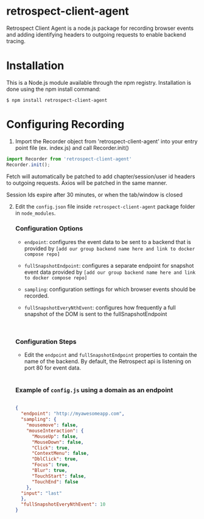 # retrospect-client-agent

Retrospect Client Agent is a node.js package for recording browser events and adding identifying headers to outgoing requests to enable backend tracing.

# Installation

This is a Node.js module available through the npm registry. Installation is done using the npm install command:

```
$ npm install retrospect-client-agent
```

# Configuring Recording

1. Import the Recorder object from 'retrospect-client-agent' into your entry point file (ex. index.js) and call Recorder.init()

```js
import Recorder from 'retrospect-client-agent'
Recorder.init();
```

Fetch will automatically be patched to add chapter/session/user id headers to outgoing requests. Axios will be patched in the same manner.

Session Ids expire after 30 minutes, or when the tab/window is closed

2. Edit the `config.json` file inside `retrospect-client-agent` package folder in `node_modules`.

    ### Configuration Options

    - `endpoint`: configures the event data to be sent to a backend that is provided by `[add our group backend name here and link to docker compose repo]`

    - `fullSnapshotEndpoint`: configures a separate endpoint for snapshot event data provided by `[add our group backend name here and link to docker compose repo]`

    - `sampling`: configuration settings for which browser events should be recorded.

    - `fullSnapshotEveryNthEvent`: configures how frequently a full snapshot of the DOM is sent to the fullSnapshotEndpoint

    <br>

    ### Configuration Steps

    - Edit the `endpoint` and `fullSnapshotEndpoint` properties to contain the name of the backend. By default, the Retrospect api is listening on port 80 for event data.

    <br>

    ### Example of `config.js` using a domain as an endpoint

    ```json
    
    {
      "endpoint": "http://myawesomeapp.com",
      "sampling": {
        "mousemove": false,
        "mouseInteraction": {
          "MouseUp": false,
          "MouseDown": false,
          "Click": true,
          "ContextMenu": false,
          "DblClick": true,
          "Focus": true,
          "Blur": true,
          "TouchStart": false,
          "TouchEnd": false
        },
      "input": "last"
      },
      "fullSnapshotEveryNthEvent": 10
    }
    ```
